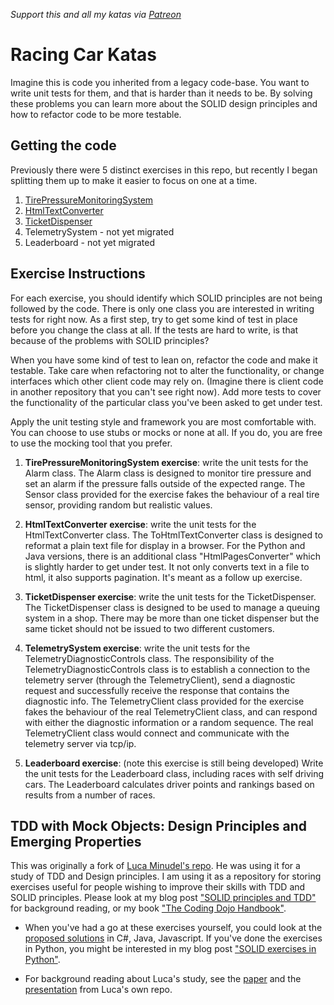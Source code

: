 _Support this and all my katas via [Patreon](https://www.patreon.com/EmilyBache)_

Racing Car Katas
=================

Imagine this is code you inherited from a legacy code-base. You want to write unit tests for them, and that is harder than it needs to be. By solving these problems you can learn more about the SOLID design principles and how to refactor code to be more testable.

Getting the code
----------------

Previously there were 5 distinct exercises in this repo, but recently I began splitting them up to make it easier to focus on one at a time.

1. [TirePressureMonitoringSystem](https://github.com/emilybache/TirePressure-Kata)
2. [HtmlTextConverter](https://github.com/emilybache/HtmlConverter-Kata)
3. [TicketDispenser](https://github.com/emilybache/TurnTicket-Kata)
4. TelemetrySystem - not yet migrated
5. Leaderboard - not yet migrated


Exercise Instructions
---------------------

For each exercise, you should identify which SOLID principles are not being followed by the code. There is only one class you are interested in writing tests for right now. As a first step, try to get some kind of test in place before you change the class at all. If the tests are hard to write, is that because of the problems with SOLID principles?

When you have some kind of test to lean on, refactor the code and make it testable. Take care when refactoring not to alter the functionality, or change interfaces which other client code may rely on. (Imagine there is client code in another repository that you can't see right now). Add more tests to cover the functionality of the particular class you've been asked to get under test.

Apply the unit testing style and framework you are most comfortable with. You can choose to use stubs or mocks or none at all. If you do, you are free to use the mocking tool that you prefer.

1. **TirePressureMonitoringSystem exercise**:  write the unit tests for the Alarm class. The Alarm class is designed to monitor tire pressure and set an alarm if the pressure falls outside of the expected range. The Sensor class provided for the exercise fakes the behaviour of a real tire sensor, providing random but realistic values.

2. **HtmlTextConverter exercise**: write the unit tests for the HtmlTextConverter class. The ToHtmlTextConverter class is designed to reformat a plain text file for display in a browser. For the Python and Java versions, there is an additional class "HtmlPagesConverter" which is slightly harder to get under test. It not only converts text in a file to html, it also supports pagination. It's meant as a follow up exercise.

3. **TicketDispenser exercise**: write the unit tests for the TicketDispenser. The TicketDispenser class is designed to be used to manage a queuing system in a shop. There may be more than one ticket dispenser but the same ticket should not be issued to two different customers.

4. **TelemetrySystem exercise**: write the unit tests for the TelemetryDiagnosticControls class. The responsibility of the TelemetryDiagnosticControls class is to establish a connection to the telemetry server (through the TelemetryClient), send a diagnostic request and successfully receive the response that contains the diagnostic info. The TelemetryClient class provided for the exercise fakes the behaviour of the real TelemetryClient class, and can respond with either the diagnostic information or a random sequence. The real TelemetryClient class would connect and communicate with the telemetry server via tcp/ip.

5. **Leaderboard exercise**: (note this exercise is still being developed) Write the unit tests for the Leaderboard class, including races with self driving cars. The Leaderboard calculates driver points and rankings based on results from a number of races.

TDD with Mock Objects: Design Principles and Emerging Properties
----------------------------------------------------------------

This was originally a fork of [Luca Minudel's repo](https://github.com/lucaminudel/TDDwithMockObjectsAndDesignPrinciples). He was using it for a study of TDD and Design principles. I am using it as a repository for storing exercises useful for people wishing to improve their skills with TDD and SOLID principles. Please look at my blog post ["SOLID principles and TDD"](http://coding-is-like-cooking.info/2012/09/solid-principles-and-tdd/) for background reading, or my book ["The Coding Dojo Handbook"](http://leanpub.com/codingdojohandbook).

- When you've had a go at these exercises yourself, you could look at the [proposed solutions](https://github.com/lucaminudel/TDDwithMockObjectsAndDesignPrinciples/tree/master/TDDMicroExercises.ProposedSolution) in C#, Java, Javascript. If you've done the exercises in Python, you might be interested in my blog post ["SOLID exercises in Python"](http://coding-is-like-cooking.info/2012/09/solid-exercises-in-python/).

- For background reading about Luca's study, see the [paper](https://github.com/lucaminudel/TDDwithMockObjectsAndDesignPrinciples/blob/master/Paper/mockobjects_emergingproperties.pdf?raw=true) and the [presentation](https://github.com/lucaminudel/TDDwithMockObjectsAndDesignPrinciples/blob/master/Slides/TDD-SOLID.pdf?raw=true) from Luca's own repo.
